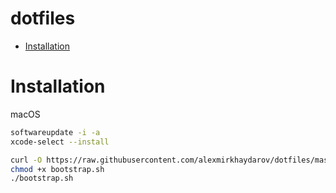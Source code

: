 # dotfiles

* [Installation](#installation)

# Installation

macOS

```bash
softwareupdate -i -a
xcode-select --install
```

```bash
curl -O https://raw.githubusercontent.com/alexmirkhaydarov/dotfiles/master/bootstrap.sh
chmod +x bootstrap.sh
./bootstrap.sh
```
